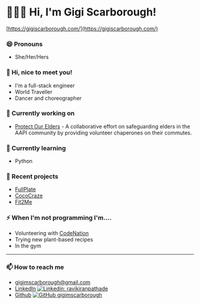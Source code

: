 # 👩🏾‍💻 Hi, I'm Gigi Scarborough!
[https://gigiscarborough.com/](https://gigiscarborough.com/)

### 😄 Pronouns
* She/Her/Hers

### 💬  Hi, nice to meet you!
* I'm a full-stack engineer 
* World Traveller
* Dancer and choreographer


### 🔭  Currently working on
* [Protect Our Elders](http://protect-our-elders.herokuapp.com/#/) - A collaborative effort on safeguarding elders in the AAPI community by providing volunteer chaperones on their commutes.

### 🌱  Currently learning
* Python

### 👯 Recent projects
* [FullPlate](http://fullplate.herokuapp.com)
* [CocoCraze](https://gigiscarborough.com/Coco-Craze/)
* [Fit2Me](http://fit2me.herokuapp.com)

### ⚡ When I'm not programming I'm....
* Volunteering with [CodeNation](https://codenation.org/)
* Trying new plant-based recipes
* In the gym

---


### 📫 How to reach me
* gigimscarborough@gmail.com
* [LinkedIn](https://www.linkedin.com/in/gigimscarborough/) [![Linkedin: ravikiranpathade](https://img.shields.io/badge/-gigimscarborough-blue?style=flat-square&logo=Linkedin&logoColor=white&link=https://www.linkedin.com/in/ravikiranpathade/)](https://www.linkedin.com/in/gigimscarborough/)
* [Github](https://github.com/gigimscarborough) [![GitHub gigimscarborough](https://img.shields.io/github/followers/gigimscarborough?label=follow&style=social)](https://github.com/gigimscarborough)


